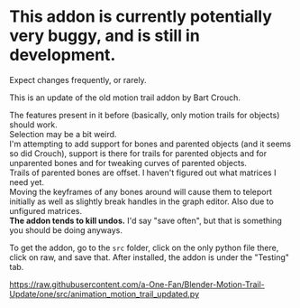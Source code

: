 # This addon is currently potentially very buggy, and is still in development.
 Expect changes frequently, or rarely.
 
 This is an update of the old motion trail addon by Bart Crouch.
 
 The features present in it before (basically, only motion trails for objects) should work.<br>
 Selection may be a bit weird.<br>
 I'm attempting to add support for bones and parented objects (and it seems so did Crouch), support is there for trails for parented objects and for unparented bones and for tweaking curves of parented objects.<br>
 Trails of parented bones are offset. I haven't figured out what matrices I need yet.<br>
 Moving the keyframes of any bones around will cause them to teleport initially as well as slightly break handles in the graph editor. Also due to unfigured matrices.<br>
 **The addon tends to kill undos.** I'd say "save often", but that is something you should be doing anyways.
 
 To get the addon, go to the `src` folder, click on the only python file there, click on raw, and save that.
 After installed, the addon is under the "Testing" tab.
 
 https://raw.githubusercontent.com/a-One-Fan/Blender-Motion-Trail-Update/one/src/animation_motion_trail_updated.py